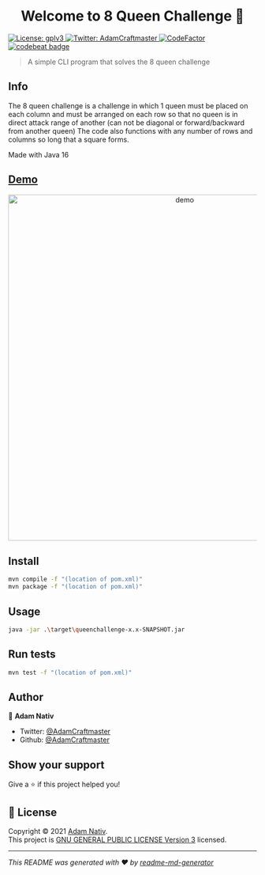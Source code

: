 <h1 align="center">Welcome to 8 Queen Challenge 👋</h1>
<p>
  <a href="https://github.com/AdamCraftmaster/8-Queen-Challenge/blob/main/LICENSE" target="_blank">
    <img alt="License: gplv3" src="https://img.shields.io/badge/License-gplv3-yellow.svg" />
  </a>
  <a href="https://twitter.com/AdamCraftmaster" target="_blank">
    <img alt="Twitter: AdamCraftmaster" src="https://img.shields.io/twitter/follow/AdamCraftmaster.svg?style=social" />
  </a>
  <a href="https://www.codefactor.io/repository/github/adamcraftmaster/8-queen-challenge"><img src="https://www.codefactor.io/repository/github/adamcraftmaster/8-queen-challenge/badge" alt="CodeFactor" /></a>
  <a href="https://codebeat.co/projects/github-com-adamcraftmaster-8-queen-challenge-main"><img alt="codebeat badge" src="https://codebeat.co/badges/a0e48deb-edb0-452c-b8d9-8ccb69f32c78" /></a>
</p>

> A simple CLI program that solves the 8 queen challenge

## Info

The 8 queen challenge is a challenge in which 1 queen must be placed on each column and must be arranged on each row so that no queen is in direct attack range of another (can not be diagonal or forward/backward from another queen)
The code also functions with any number of rows and columns so long that a square forms.

Made with Java 16

## [Demo](https://i.imgur.com/0Ox8HLe.gif)

<p align="center">
  <img width="700" align="center" src="https://i.imgur.com/0Ox8HLe.gif" alt="demo"/>
</p>

## Install

```sh
mvn compile -f "(location of pom.xml)"
mvn package -f "(location of pom.xml)"
```
## Usage

```sh
java -jar .\target\queenchallenge-x.x-SNAPSHOT.jar
```


## Run tests

```sh
mvn test -f "(location of pom.xml)"
```

## Author

👤 **Adam Nativ**

* Twitter: [@AdamCraftmaster](https://twitter.com/AdamCraftmaster)
* Github: [@AdamCraftmaster](https://github.com/AdamCraftmaster)

## Show your support

Give a ⭐️ if this project helped you!

## 📝 License

Copyright © 2021 [Adam Nativ](https://github.com/AdamCraftmaster).<br />
This project is [GNU GENERAL PUBLIC LICENSE Version 3](https://github.com/AdamCraftmaster/8-Queen-Challenge/blob/main/LICENSE) licensed.

***
_This README was generated with ❤️ by [readme-md-generator](https://github.com/kefranabg/readme-md-generator)_
